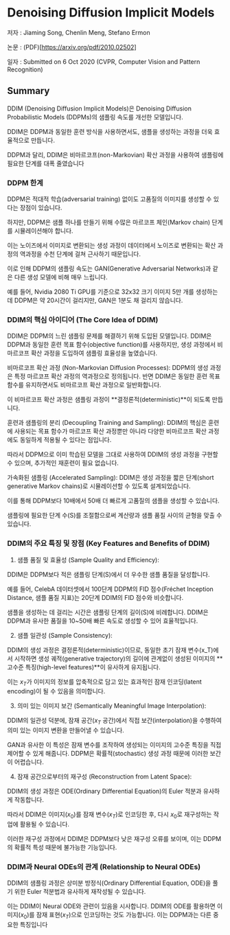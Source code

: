 # Denoising Diffusion Implicit Models

저자 : Jiaming Song, Chenlin Meng, Stefano Ermon

논문 : (PDF)[https://arxiv.org/pdf/2010.02502]

일자 : Submitted on 6 Oct 2020  (CVPR, Computer Vision and Pattern Recognition)

## Summary

DDIM (Denoising Diffusion Implicit Models)은 Denoising Diffusion Probabilistic Models (DDPMs)의 샘플링 속도를 개선한 모델입니다. 

DDIM은 DDPM과 동일한 훈련 방식을 사용하면서도, 샘플을 생성하는 과정을 더욱 효율적으로 만듭니다. 

DDPM과 달리, DDIM은 비마르코프(non-Markovian) 확산 과정을 사용하여 샘플링에 필요한 단계를 대폭 줄였습니다


### DDPM 한계
DDPM은 적대적 학습(adversarial training) 없이도 고품질의 이미지를 생성할 수 있다는 장점이 있습니다. 

하지만, DDPM은 샘플 하나를 만들기 위해 수많은 마르코프 체인(Markov chain) 단계를 시뮬레이션해야 합니다. 

이는 노이즈에서 이미지로 변환되는 생성 과정이 데이터에서 노이즈로 변환되는 확산 과정의 역과정을 수천 단계에 걸쳐 근사하기 때문입니다. 

이로 인해 DDPM의 샘플링 속도는 GAN(Generative Adversarial Networks)과 같은 다른 생성 모델에 비해 매우 느립니다. 

예를 들어, Nvidia 2080 Ti GPU를 기준으로 32x32 크기 이미지 5만 개를 생성하는 데 DDPM은 약 20시간이 걸리지만, GAN은 1분도 채 걸리지 않습니다.

### DDIM의 핵심 아이디어 (The Core Idea of DDIM)

DDIM은 DDPM의 느린 샘플링 문제를 해결하기 위해 도입된 모델입니다. DDIM은 DDPM과 동일한 훈련 목표 함수(objective function)를 사용하지만, 생성 과정에서 비마르코프 확산 과정을 도입하여 샘플링 효율성을 높였습니다.

비마르코프 확산 과정 (Non-Markovian Diffusion Processes): DDPM의 생성 과정은 특정 마르코프 확산 과정의 역과정으로 정의됩니다. 반면 DDIM은 동일한 훈련 목표 함수를 유지하면서도 비마르코프 확산 과정으로 일반화합니다. 

이 비마르코프 확산 과정은 샘플링 과정이 **결정론적(deterministic)**이 되도록 만듭니다.


훈련과 샘플링의 분리 (Decoupling Training and Sampling): DDIM의 핵심은 훈련에 사용되는 목표 함수가 마르코프 확산 과정뿐만 아니라 다양한 비마르코프 확산 과정에도 동일하게 적용될 수 있다는 점입니다. 

따라서 DDPM으로 이미 학습된 모델을 그대로 사용하여 DDIM의 생성 과정을 구현할 수 있으며, 추가적인 재훈련이 필요 없습니다.

가속화된 샘플링 (Accelerated Sampling): DDIM은 생성 과정을 짧은 단계(short generative Markov chains)로 시뮬레이션할 수 있도록 설계되었습니다. 

이를 통해 DDPM보다 10배에서 50배 더 빠르게 고품질의 샘플을 생성할 수 있습니다. 

샘플링에 필요한 단계 수(S)를 조절함으로써 계산량과 샘플 품질 사이의 균형을 맞출 수 있습니다.


### DDIM의 주요 특징 및 장점 (Key Features and Benefits of DDIM)
1. 샘플 품질 및 효율성 (Sample Quality and Efficiency):

DDIM은 DDPM보다 적은 샘플링 단계(S)에서 더 우수한 샘플 품질을 달성합니다.


예를 들어, CelebA 데이터셋에서 100단계 DDPM의 FID 점수(Fréchet Inception Distance, 샘플 품질 지표)는 20단계 DDIM의 FID 점수와 비슷합니다.

샘플을 생성하는 데 걸리는 시간은 샘플링 단계의 길이(S)에 비례합니다. DDIM은 DDPM과 유사한 품질을 10~50배 빠른 속도로 생성할 수 있어 효율적입니다.

2. 샘플 일관성 (Sample Consistency):

DDIM의 생성 과정은 결정론적(deterministic)이므로, 동일한 초기 잠재 변수(x_T)에서 시작하면 생성 궤적(generative trajectory)의 길이에 관계없이 생성된 이미지의 **고수준 특징(high-level features)**이 유사하게 유지됩니다.


이는 $x_T$가 이미지의 정보를 압축적으로 담고 있는 효과적인 잠재 인코딩(latent encoding)이 될 수 있음을 의미합니다.

3. 의미 있는 이미지 보간 (Semantically Meaningful Image Interpolation):

DDIM의 일관성 덕분에, 잠재 공간($x_T$ 공간)에서 직접 보간(interpolation)을 수행하여 의미 있는 이미지 변환을 만들어낼 수 있습니다.

GAN과 유사한 이 특성은 잠재 변수를 조작하여 생성되는 이미지의 고수준 특징을 직접 제어할 수 있게 해줍니다. DDPM은 확률적(stochastic) 생성 과정 때문에 이러한 보간이 어렵습니다.

4. 잠재 공간으로부터의 재구성 (Reconstruction from Latent Space):

DDIM의 생성 과정은 ODE(Ordinary Differential Equation)의 Euler 적분과 유사하게 작동합니다.

따라서 DDIM은 이미지($x_0$)를 잠재 변수($x_T$)로 인코딩한 후, 다시 $x_0$로 재구성하는 작업에 활용될 수 있습니다.

이러한 재구성 과정에서 DDIM은 DDPM보다 낮은 재구성 오류를 보이며, 이는 DDPM의 확률적 특성 때문에 불가능한 기능입니다.

### DDIM과 Neural ODEs의 관계 (Relationship to Neural ODEs)

DDIM의 샘플링 과정은 상미분 방정식(Ordinary Differential Equation, ODE)을 풀기 위한 Euler 적분법과 유사하게 재작성될 수 있습니다.

이는 DDIM이 Neural ODE와 관련이 있음을 시사합니다. DDIM의 ODE를 활용하면 이미지($x_0$)를 잠재 표현($x_T$)으로 인코딩하는 것도 가능합니다. 이는 DDPM과는 다른 중요한 특징입니다
